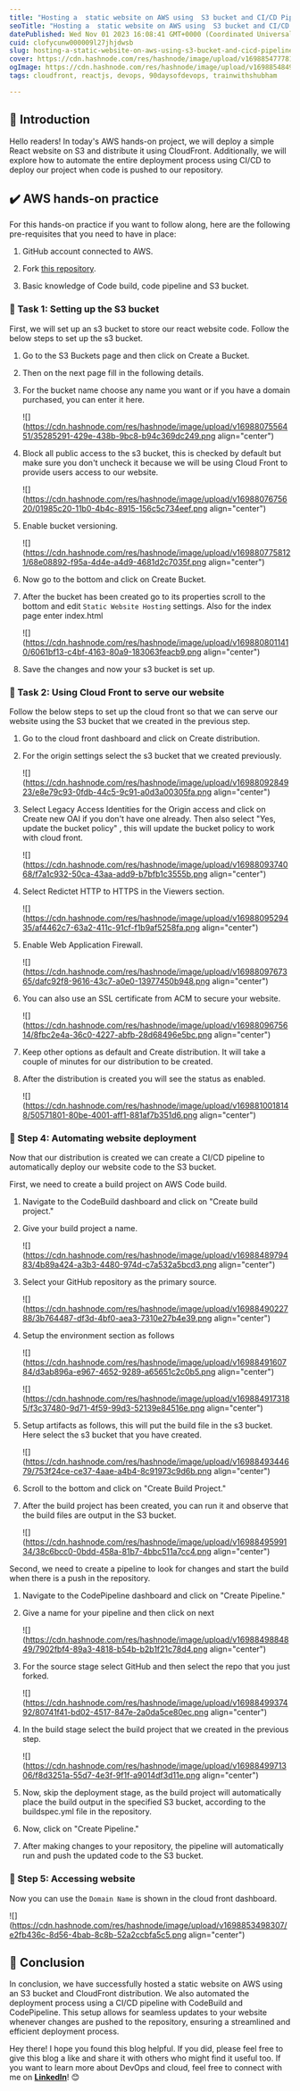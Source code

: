 ```yaml
---
title: "Hosting a  static website on AWS using  S3 bucket and CI/CD Pipeline."
seoTitle: "Hosting a  static website on AWS using  S3 bucket and CI/CD Pipeline."
datePublished: Wed Nov 01 2023 16:08:41 GMT+0000 (Coordinated Universal Time)
cuid: clofycunw000009l27jhjdwsb
slug: hosting-a-static-website-on-aws-using-s3-bucket-and-cicd-pipeline
cover: https://cdn.hashnode.com/res/hashnode/image/upload/v1698854777812/e19e59fa-cfb0-4803-9ede-5236b03a907c.png
ogImage: https://cdn.hashnode.com/res/hashnode/image/upload/v1698854849569/658def20-b3ef-42df-9246-a7c9a123756e.png
tags: cloudfront, reactjs, devops, 90daysofdevops, trainwithshubham

---
```


## 📍 Introduction

Hello readers! In today's AWS hands-on project, we will deploy a simple React website on S3 and distribute it using CloudFront. Additionally, we will explore how to automate the entire deployment process using CI/CD to deploy our project when code is pushed to our repository.

## ✔️ AWS hands-on practice

For this hands-on practice if you want to follow along, here are the following pre-requisites that you need to have in place:

1. GitHub account connected to AWS.
    
2. Fork [this repository](https://github.com/yash91989201/project_hoobank).
    
3. Basic knowledge of Code build, code pipeline and S3 bucket.
    

### 🔸 Task 1: Setting up the S3 bucket

First, we will set up an s3 bucket to store our react website code. Follow the below steps to set up the s3 bucket.

1. Go to the S3 Buckets page and then click on Create a Bucket.
    
2. Then on the next page fill in the following details.
    
3. For the bucket name choose any name you want or if you have a domain purchased, you can enter it here.
    
    ![](https://cdn.hashnode.com/res/hashnode/image/upload/v1698807556451/35285291-429e-438b-9bc8-b94c369dc249.png align="center")
    
4. Block all public access to the s3 bucket, this is checked by default but make sure you don't uncheck it because we will be using Cloud Front to provide users access to our website.
    
    ![](https://cdn.hashnode.com/res/hashnode/image/upload/v1698807675620/01985c20-11b0-4b4c-8915-156c5c734eef.png align="center")
    
5. Enable bucket versioning.
    
    ![](https://cdn.hashnode.com/res/hashnode/image/upload/v1698807758121/68e08892-f95a-4d4e-a4d9-4681d2c7035f.png align="center")
    
6. Now go to the bottom and click on Create Bucket.
    
7. After the bucket has been created go to its properties scroll to the bottom and edit `Static Website Hosting` settings. Also for the index page enter index.html
    
    ![](https://cdn.hashnode.com/res/hashnode/image/upload/v1698808011410/6061bf13-c4bf-4163-80a9-183063feacb9.png align="center")
    
8. Save the changes and now your s3 bucket is set up.
    

### 🔸 Task 2: Using Cloud Front to serve our website

Follow the below steps to set up the cloud front so that we can serve our website using the S3 bucket that we created in the previous step.

1. Go to the cloud front dashboard and click on Create distribution.
    
2. For the origin settings select the s3 bucket that we created previously.
    
    ![](https://cdn.hashnode.com/res/hashnode/image/upload/v1698809284923/e8e79c93-0fdb-44c5-9c91-a0d3a00305fa.png align="center")
    
3. Select Legacy Access Identities for the Origin access and click on Create new OAI if you don't have one already. Then also select "Yes, update the bucket policy" , this will update the bucket policy to work with cloud front.
    
    ![](https://cdn.hashnode.com/res/hashnode/image/upload/v1698809374068/f7a1c932-50ca-43aa-add9-b7bfb1c3555b.png align="center")
    
4. Select Redictet HTTP to HTTPS in the Viewers section.
    
    ![](https://cdn.hashnode.com/res/hashnode/image/upload/v1698809529435/af4462c7-63a2-411c-91cf-f1b9af5258fa.png align="center")
    
5. Enable Web Application Firewall.
    
    ![](https://cdn.hashnode.com/res/hashnode/image/upload/v1698809767365/dafc92f8-9616-43c7-a0e0-13977450b948.png align="center")
    
6. You can also use an SSL certificate from ACM to secure your website.
    
    ![](https://cdn.hashnode.com/res/hashnode/image/upload/v1698809675614/8fbc2e4a-36c0-4227-abfb-28d68496e5bc.png align="center")
    
7. Keep other options as default and Create distribution. It will take a couple of minutes for our distribution to be created.
    
8. After the distribution is created you will see the status as enabled.
    
    ![](https://cdn.hashnode.com/res/hashnode/image/upload/v1698810018148/50571801-80be-4001-aff1-881af7b351d6.png align="center")
    

### 🔸 Step 4: Automating website deployment

Now that our distribution is created we can create a CI/CD pipeline to automatically deploy our website code to the S3 bucket.

First, we need to create a build project on AWS Code build.

1. Navigate to the CodeBuild dashboard and click on "Create build project."
    
2. Give your build project a name.
    
    ![](https://cdn.hashnode.com/res/hashnode/image/upload/v1698848979483/4b89a424-a3b3-4480-974d-c7a532a5bcd3.png align="center")
    
3. Select your GitHub repository as the primary source.
    
    ![](https://cdn.hashnode.com/res/hashnode/image/upload/v1698849022788/3b764487-df3d-4bf0-aea3-7310e27b4e39.png align="center")
    
4. Setup the environment section as follows
    
    ![](https://cdn.hashnode.com/res/hashnode/image/upload/v1698849160784/d3ab896a-e967-4652-9289-a65651c2c0b5.png align="center")
    
    ![](https://cdn.hashnode.com/res/hashnode/image/upload/v1698849173185/f3c37480-9d71-4f59-99d3-52139e84516e.png align="center")
    
5. Setup artifacts as follows, this will put the build file in the s3 bucket. Here select the s3 bucket that you have created.
    
    ![](https://cdn.hashnode.com/res/hashnode/image/upload/v1698849344679/753f24ce-ce37-4aae-a4b4-8c91973c9d6b.png align="center")
    
6. Scroll to the bottom and click on "Create Build Project."
    
7. After the build project has been created, you can run it and observe that the build files are output in the S3 bucket.
    
    ![](https://cdn.hashnode.com/res/hashnode/image/upload/v1698849599134/38c6bcc0-0bdd-458a-81b7-4bbc511a7cc4.png align="center")
    

Second, we need to create a pipeline to look for changes and start the build when there is a push in the repository.

1. Navigate to the CodePipeline dashboard and click on "Create Pipeline."
    
2. Give a name for your pipeline and then click on next
    
    ![](https://cdn.hashnode.com/res/hashnode/image/upload/v1698849884849/7902fbf4-89a3-4818-b54b-b2b1f21c78d4.png align="center")
    
3. For the source stage select GitHub and then select the repo that you just forked.
    
    ![](https://cdn.hashnode.com/res/hashnode/image/upload/v1698849937492/80741f41-bd02-4517-847e-2a0da5ce80ec.png align="center")
    
4. In the build stage select the build project that we created in the previous step.
    
    ![](https://cdn.hashnode.com/res/hashnode/image/upload/v1698849971306/f8d3251a-55d7-4e3f-9f1f-a9014df3d11e.png align="center")
    
5. Now, skip the deployment stage, as the build project will automatically place the build output in the specified S3 bucket, according to the buildspec.yml file in the repository.
    
6. Now, click on "Create Pipeline."
    
7. After making changes to your repository, the pipeline will automatically run and push the updated code to the S3 bucket.
    

### 🔸 Step 5: Accessing website

Now you can use the `Domain Name` is shown in the cloud front dashboard.

![](https://cdn.hashnode.com/res/hashnode/image/upload/v1698853498307/e2fb436c-8d56-4bab-8c8b-52a2ccbfa5c5.png align="center")

## 📍 Conclusion

In conclusion, we have successfully hosted a static website on AWS using an S3 bucket and CloudFront distribution. We also automated the deployment process using a CI/CD pipeline with CodeBuild and CodePipeline. This setup allows for seamless updates to your website whenever changes are pushed to the repository, ensuring a streamlined and efficient deployment process.

Hey there! I hope you found this blog helpful. If you did, please feel free to give this blog a like and share it with others who might find it useful too. If you want to learn more about DevOps and cloud, feel free to connect with me on [**LinkedIn**](https://www.linkedin.com/in/yashraj-jaiswal-91989201s/)! 😊